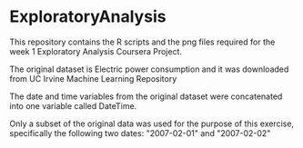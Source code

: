 # ExploratoryAnalysis
This repository contains the R scripts and the png files required for the week 1
 Exploratory Analysis Coursera Project.
 
The original dataset is  Electric power consumption and it was downloaded from
UC Irvine Machine Learning Repository

The date and time variables from the original dataset were concatenated into one
variable called DateTime.

Only a subset of the original data was used for the purpose of this exercise,
specifically the following two dates: "2007-02-01" and "2007-02-02"
